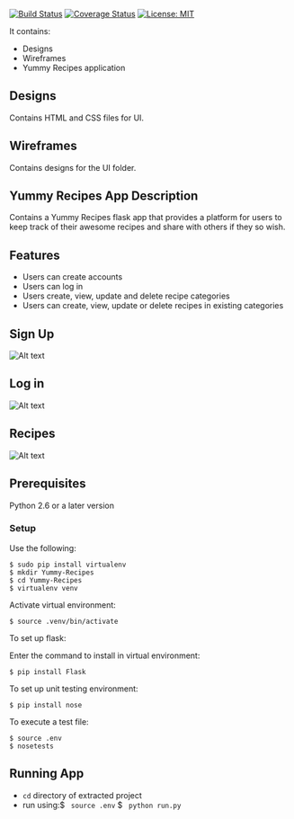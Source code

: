 [![Build Status](https://travis-ci.org/JoyyToo/Yummy-Recipes.svg?branch=ft-app)](https://travis-ci.org/JoyyToo/Yummy-Recipes) [![Coverage Status](https://coveralls.io/repos/github/JoyyToo/Yummy-Recipes/badge.svg?branch=master)](https://coveralls.io/github/JoyyToo/Yummy-Recipes?branch=master) [![License: MIT](https://img.shields.io/badge/License-MIT-yellow.svg)](https://opensource.org/licenses/MIT)

It contains:
 - Designs
 - Wireframes
 - Yummy Recipes application

## Designs

Contains HTML and CSS files for UI.


## Wireframes

Contains designs for the UI folder.

## Yummy Recipes App Description

Contains a Yummy Recipes flask app that provides a platform for users to keep track of their awesome recipes and share with others if they so wish.

## Features

- Users can create accounts
- Users can log in
- Users create, view, update and delete recipe categories 
- Users can create, view, update or delete recipes in existing categories

## Sign Up
![Alt text](https://joyytoo.github.io/Yummy-Recipes/Designs/UI/Screenshots/signup.png?raw=true "Sign Up")

## Log in
![Alt text](https://joyytoo.github.io/Yummy-Recipes/Designs/UI/Screenshots/signin.png?raw=true "Sign In")

## Recipes
![Alt text](https://joyytoo.github.io/Yummy-Recipes/Designs/UI/Screenshots/rec.png?raw=true "Recipes")

## Prerequisites

Python 2.6 or a later version

### Setup

Use the following:

```
$ sudo pip install virtualenv
$ mkdir Yummy-Recipes
$ cd Yummy-Recipes
$ virtualenv venv
```

Activate virtual environment:

```
$ source .venv/bin/activate
```

To set up flask:

Enter the command to install in virtual environment:

```
$ pip install Flask
```

To set up unit testing environment:

```
$ pip install nose
```

To execute a test file:

```
$ source .env
$ nosetests
```

## Running App

- `cd` directory of extracted project
- run using:$ ` source .env`
            $ ` python run.py`



